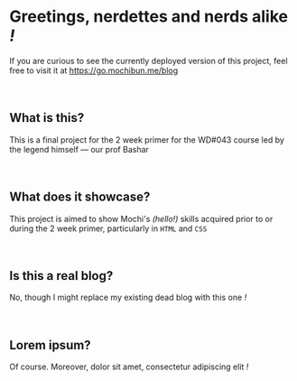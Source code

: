 # Greetings, nerdettes and nerds alike *!*
If you are curious to see the currently deployed version of this project, feel free to visit it at https://go.mochibun.me/blog
<br>
<br>
<br>
## What is this?
This is a final project for the 2 week primer for the WD#043 course led by the legend himself ― our prof Bashar
<br>
<br>
<br>
## What does it showcase?
This project is aimed to show Mochi's *(hello!)* skills acquired prior to or during the 2 week primer, particularly in `HTML` and `CSS`
<br>
<br>
<br>
## Is this a real blog?
No, though I might replace my existing dead blog with this one *!*
<br>
<br>
<br>
## Lorem ipsum?
Of course. Moreover, dolor sit amet, consectetur adipiscing elit *!*